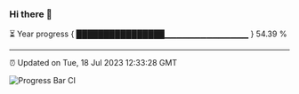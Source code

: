### Hi there 👋

⏳ Year progress { ████████████████▁▁▁▁▁▁▁▁▁▁▁▁▁▁ } 54.39 %

---

⏰ Updated on Tue, 18 Jul 2023 12:33:28 GMT

![Progress Bar CI](https://github.com/liununu/liununu/workflows/Progress%20Bar%20CI/badge.svg)
